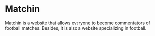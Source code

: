 # Matchin

Matchin is a website that allows everyone to become commentators of football matches. Besides, it is also a website specializing in football. 
